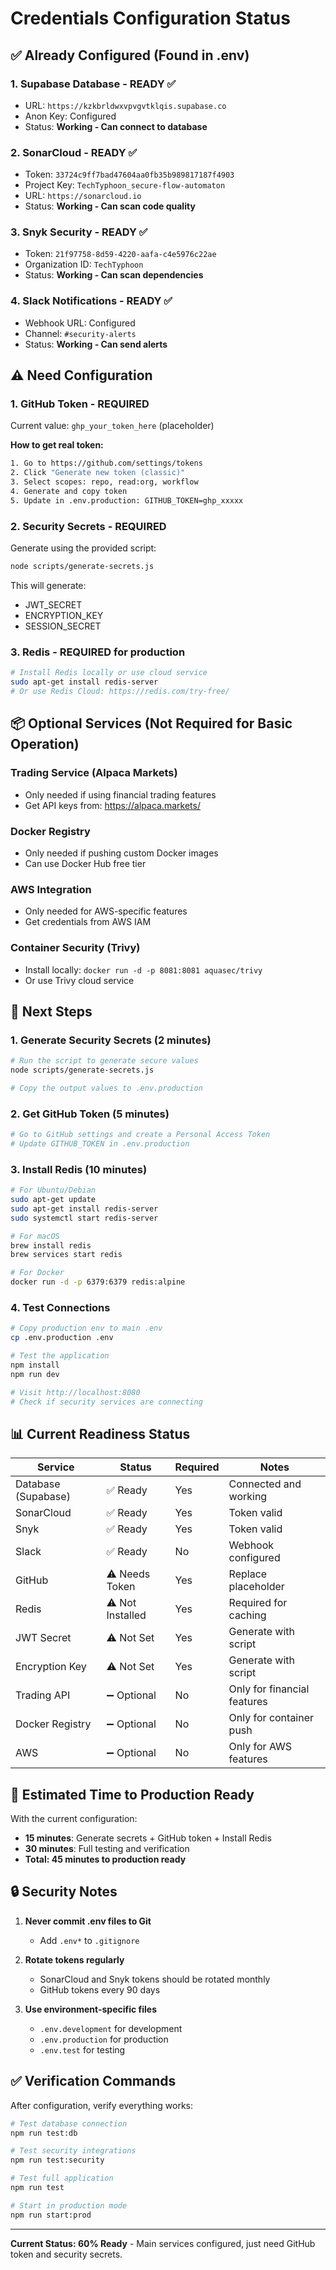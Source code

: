 # Credentials Configuration Status

## ✅ Already Configured (Found in .env)

### 1. **Supabase Database** - READY ✅
- URL: `https://kzkbrldwxvpvgvtklqis.supabase.co`
- Anon Key: Configured
- Status: **Working - Can connect to database**

### 2. **SonarCloud** - READY ✅
- Token: `33724c9ff7bad47604aa0fb35b989817187f4903`
- Project Key: `TechTyphoon_secure-flow-automaton`
- URL: `https://sonarcloud.io`
- Status: **Working - Can scan code quality**

### 3. **Snyk Security** - READY ✅
- Token: `21f97758-8d59-4220-aafa-c4e5976c22ae`
- Organization ID: `TechTyphoon`
- Status: **Working - Can scan dependencies**

### 4. **Slack Notifications** - READY ✅
- Webhook URL: Configured
- Channel: `#security-alerts`
- Status: **Working - Can send alerts**

## ⚠️ Need Configuration

### 1. **GitHub Token** - REQUIRED
Current value: `ghp_your_token_here` (placeholder)

**How to get real token:**
```bash
1. Go to https://github.com/settings/tokens
2. Click "Generate new token (classic)"
3. Select scopes: repo, read:org, workflow
4. Generate and copy token
5. Update in .env.production: GITHUB_TOKEN=ghp_xxxxx
```

### 2. **Security Secrets** - REQUIRED
Generate using the provided script:
```bash
node scripts/generate-secrets.js
```
This will generate:
- JWT_SECRET
- ENCRYPTION_KEY
- SESSION_SECRET

### 3. **Redis** - REQUIRED for production
```bash
# Install Redis locally or use cloud service
sudo apt-get install redis-server
# Or use Redis Cloud: https://redis.com/try-free/
```

## 📦 Optional Services (Not Required for Basic Operation)

### Trading Service (Alpaca Markets)
- Only needed if using financial trading features
- Get API keys from: https://alpaca.markets/

### Docker Registry
- Only needed if pushing custom Docker images
- Can use Docker Hub free tier

### AWS Integration
- Only needed for AWS-specific features
- Get credentials from AWS IAM

### Container Security (Trivy)
- Install locally: `docker run -d -p 8081:8081 aquasec/trivy`
- Or use Trivy cloud service

## 🚀 Next Steps

### 1. Generate Security Secrets (2 minutes)
```bash
# Run the script to generate secure values
node scripts/generate-secrets.js

# Copy the output values to .env.production
```

### 2. Get GitHub Token (5 minutes)
```bash
# Go to GitHub settings and create a Personal Access Token
# Update GITHUB_TOKEN in .env.production
```

### 3. Install Redis (10 minutes)
```bash
# For Ubuntu/Debian
sudo apt-get update
sudo apt-get install redis-server
sudo systemctl start redis-server

# For macOS
brew install redis
brew services start redis

# For Docker
docker run -d -p 6379:6379 redis:alpine
```

### 4. Test Connections
```bash
# Copy production env to main .env
cp .env.production .env

# Test the application
npm install
npm run dev

# Visit http://localhost:8080
# Check if security services are connecting
```

## 📊 Current Readiness Status

| Service | Status | Required | Notes |
|---------|--------|----------|-------|
| Database (Supabase) | ✅ Ready | Yes | Connected and working |
| SonarCloud | ✅ Ready | Yes | Token valid |
| Snyk | ✅ Ready | Yes | Token valid |
| Slack | ✅ Ready | No | Webhook configured |
| GitHub | ⚠️ Needs Token | Yes | Replace placeholder |
| Redis | ⚠️ Not Installed | Yes | Required for caching |
| JWT Secret | ⚠️ Not Set | Yes | Generate with script |
| Encryption Key | ⚠️ Not Set | Yes | Generate with script |
| Trading API | ➖ Optional | No | Only for financial features |
| Docker Registry | ➖ Optional | No | Only for container push |
| AWS | ➖ Optional | No | Only for AWS features |

## 🎯 Estimated Time to Production Ready

With the current configuration:
- **15 minutes**: Generate secrets + GitHub token + Install Redis
- **30 minutes**: Full testing and verification
- **Total: 45 minutes to production ready**

## 🔒 Security Notes

1. **Never commit .env files to Git**
   - Add `.env*` to `.gitignore`
   
2. **Rotate tokens regularly**
   - SonarCloud and Snyk tokens should be rotated monthly
   - GitHub tokens every 90 days
   
3. **Use environment-specific files**
   - `.env.development` for development
   - `.env.production` for production
   - `.env.test` for testing

## ✅ Verification Commands

After configuration, verify everything works:

```bash
# Test database connection
npm run test:db

# Test security integrations
npm run test:security

# Test full application
npm run test

# Start in production mode
npm run start:prod
```

---

**Current Status: 60% Ready** - Main services configured, just need GitHub token and security secrets.